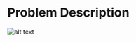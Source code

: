 # Problem Description
![alt text](https://github.com/strikersps/Competitive-Programming/blob/master/Other-Programs/Single-Element-In-The-Array-of-Duplicates/Problem-Statement.jpeg)
